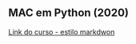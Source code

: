 ## MAC em Python (2020)

[Link do curso - estilo markdwon](https://www.ime.usp.br/~mac2166/1s20/index.html#aula01)